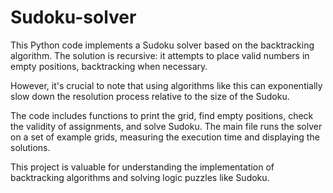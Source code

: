 # Sudoku-solver

This Python code implements a Sudoku solver based on the backtracking algorithm. The solution is recursive: it attempts to place valid numbers in empty positions, backtracking when necessary. 

However, it's crucial to note that using algorithms like this can exponentially slow down the resolution process relative to the size of the Sudoku. 

The code includes functions to print the grid, find empty positions, check the validity of assignments, and solve Sudoku. The main file runs the solver on a set of example grids, measuring the execution time and displaying the solutions.

This project is valuable for understanding the implementation of backtracking algorithms and solving logic puzzles like Sudoku.
